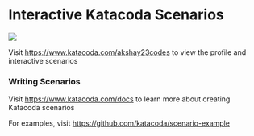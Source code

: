 # Interactive Katacoda Scenarios

[![](http://shields.katacoda.com/katacoda/akshay23codes/count.svg)](https://www.katacoda.com/akshay23codes "Get your profile on Katacoda.com")

Visit https://www.katacoda.com/akshay23codes to view the profile and interactive scenarios

### Writing Scenarios
Visit https://www.katacoda.com/docs to learn more about creating Katacoda scenarios

For examples, visit https://github.com/katacoda/scenario-example
